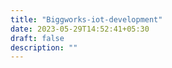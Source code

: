 ```yaml
---
title: "Biggworks-iot-development"
date: 2023-05-29T14:52:41+05:30
draft: false
description: ""
---
```


